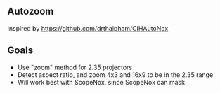 ## Autozoom

Inspired by https://github.com/drthaipham/CIHAutoNox

## Goals

* Use "zoom" method for 2.35 projectors
* Detect aspect ratio, and zoom 4x3 and 16x9 to be in the 2.35 range
* Will work best with ScopeNox, since ScopeNox can mask